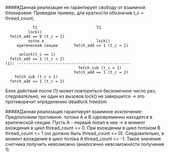 #####Данная реализация не гарантирует свободу от взаимной блокировки:
Приведем пример, для краткости обозначив t_c = thread\_count, 

				T1							T2
			  lock()
	  fetch_add == 0 (t_c = 1)			
			  поток в						lock()
	     критической секции		  fetch_add == 1 (t_c = 2)
		  
		  unlock(t_c == 1)
	  fetch_add == 1 (t_c = 2)
	(1): --------------------------------------------------
									fetch_sub (t_c = 1)
								  fetch_add == 1 (t_c = 2)
		fetch_sub (t_c = 1)
	  fetch_add == 1 (t_c = 2)
Блок действий после (1) может повторяться бесконечное число раз, следовательно, ни один из вызовов lock() не завершится -> это противоречит определению deadlock freedom.
		
							
#####Данная реализация гарантирует взаимное исключение:
Предположим противное: потоки A и B одновременно находятся в критической секции. Пусть A - первый попал в нее -> в момент вхождения в цикл thread\_count <= 0. При вхождении в цикл потоком B thread\_count <= 1 (но должно быть thread\_count <= 0). Следовательно, в момент вхождения в цикл потока A thread\_count <= -1. Такое значение счетчика получить невозможно (аналогично невозможности получения 1).
